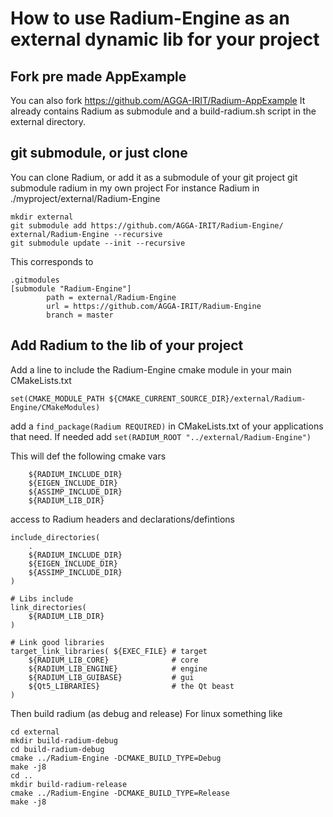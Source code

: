 # How to use Radium-Engine as an external dynamic lib for your project

## Fork pre made AppExample

You can also fork https://github.com/AGGA-IRIT/Radium-AppExample 
It already contains Radium as submodule and a build-radium.sh script
in the external directory.

## git submodule, or just clone

You can clone Radium, or add it as a submodule of your git project
git submodule radium in my own project
For instance Radium in ./myproject/external/Radium-Engine

```
mkdir external
git submodule add https://github.com/AGGA-IRIT/Radium-Engine/ 
external/Radium-Engine --recursive
git submodule update --init --recursive
```

This corresponds to 
```
.gitmodules
[submodule "Radium-Engine"]
        path = external/Radium-Engine
        url = https://github.com/AGGA-IRIT/Radium-Engine
        branch = master
```


## Add Radium to the lib of your project
Add a line to include the Radium-Engine cmake module in your main
CMakeLists.txt
```
set(CMAKE_MODULE_PATH ${CMAKE_CURRENT_SOURCE_DIR}/external/Radium-Engine/CMakeModules)
```


add a ``find_package(Radium REQUIRED)`` in CMakeLists.txt of your
applications that need. If needed add ``set(RADIUM_ROOT "../external/Radium-Engine")``

This will def the following cmake vars 
```
    ${RADIUM_INCLUDE_DIR}
    ${EIGEN_INCLUDE_DIR}
    ${ASSIMP_INCLUDE_DIR}
    ${RADIUM_LIB_DIR}
```


access to Radium headers and declarations/defintions
```
include_directories(
    .
    ${RADIUM_INCLUDE_DIR}
    ${EIGEN_INCLUDE_DIR}
    ${ASSIMP_INCLUDE_DIR}
)
```

```
# Libs include
link_directories(
    ${RADIUM_LIB_DIR}
)
```

```
# Link good libraries
target_link_libraries( ${EXEC_FILE} # target
    ${RADIUM_LIB_CORE}              # core
    ${RADIUM_LIB_ENGINE}            # engine
    ${RADIUM_LIB_GUIBASE}           # gui
    ${Qt5_LIBRARIES}                # the Qt beast
)
```

Then build radium (as debug and release)
For linux something like
```
cd external
mkdir build-radium-debug
cd build-radium-debug
cmake ../Radium-Engine -DCMAKE_BUILD_TYPE=Debug
make -j8
cd ..
mkdir build-radium-release
cmake ../Radium-Engine -DCMAKE_BUILD_TYPE=Release
make -j8
```
